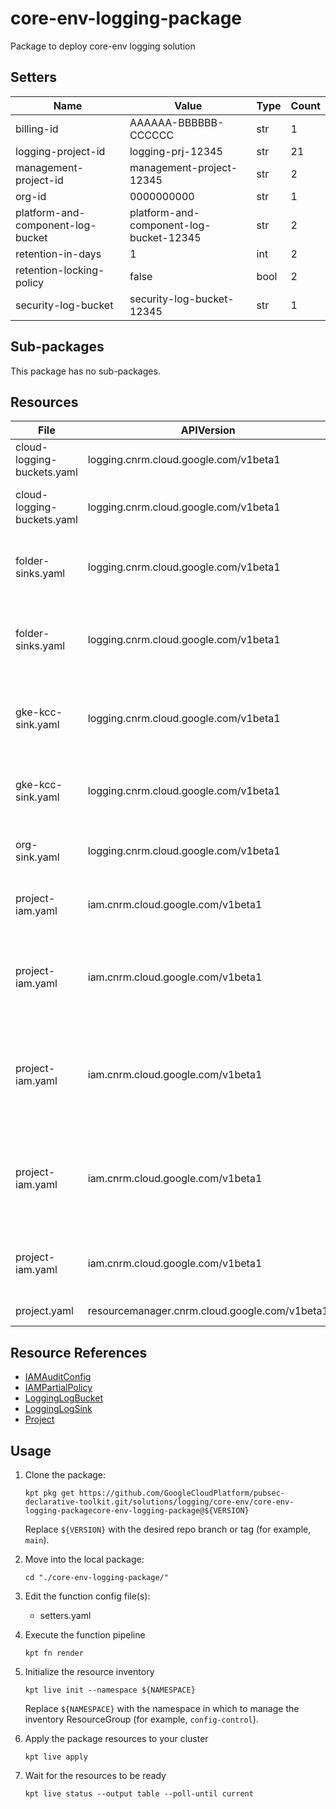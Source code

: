 <!-- BEGINNING OF PRE-COMMIT-BLUEPRINT DOCS HOOK:TITLE -->
# core-env-logging-package

<!-- END OF PRE-COMMIT-BLUEPRINT DOCS HOOK:TITLE -->

<!-- BEGINNING OF PRE-COMMIT-BLUEPRINT DOCS HOOK:BODY -->
Package to deploy core-env logging solution

## Setters

|               Name                |                  Value                  | Type | Count |
|-----------------------------------|-----------------------------------------|------|-------|
| billing-id                        | AAAAAA-BBBBBB-CCCCCC                    | str  |     1 |
| logging-project-id                | logging-prj-12345                       | str  |    21 |
| management-project-id             | management-project-12345                | str  |     2 |
| org-id                            |                              0000000000 | str  |     1 |
| platform-and-component-log-bucket | platform-and-component-log-bucket-12345 | str  |     2 |
| retention-in-days                 |                                       1 | int  |     2 |
| retention-locking-policy          | false                                   | bool |     2 |
| security-log-bucket               | security-log-bucket-12345               | str  |     1 |

## Sub-packages

This package has no sub-packages.

## Resources

|            File            |                  APIVersion                   |       Kind       |                                 Name                                 | Namespace |
|----------------------------|-----------------------------------------------|------------------|----------------------------------------------------------------------|-----------|
| cloud-logging-buckets.yaml | logging.cnrm.cloud.google.com/v1beta1         | LoggingLogBucket | security-log-bucket                                                  | logging   |
| cloud-logging-buckets.yaml | logging.cnrm.cloud.google.com/v1beta1         | LoggingLogBucket | platform-and-component-log-bucket                                    | logging   |
| folder-sinks.yaml          | logging.cnrm.cloud.google.com/v1beta1         | LoggingLogSink   | platform-and-component-services-log-sink                             | logging   |
| folder-sinks.yaml          | logging.cnrm.cloud.google.com/v1beta1         | LoggingLogSink   | platform-and-component-services-infra-log-sink                       | logging   |
| gke-kcc-sink.yaml          | logging.cnrm.cloud.google.com/v1beta1         | LoggingLogSink   | gke-kcc-cluster-platform-and-component-log-sink                      | logging   |
| gke-kcc-sink.yaml          | logging.cnrm.cloud.google.com/v1beta1         | LoggingLogSink   | gke-kcc-cluster-disable-default-bucket                               | logging   |
| org-sink.yaml              | logging.cnrm.cloud.google.com/v1beta1         | LoggingLogSink   | logging-project-id-security-sink                                     | logging   |
| project-iam.yaml           | iam.cnrm.cloud.google.com/v1beta1             | IAMPartialPolicy | security-log-bucket-writer-permissions                               | projects  |
| project-iam.yaml           | iam.cnrm.cloud.google.com/v1beta1             | IAMPartialPolicy | platform-and-component-services-log-bucket-writer-permissions        | projects  |
| project-iam.yaml           | iam.cnrm.cloud.google.com/v1beta1             | IAMPartialPolicy | platform-and-component-services-infra-log-bucket-writer-permissions  | projects  |
| project-iam.yaml           | iam.cnrm.cloud.google.com/v1beta1             | IAMPartialPolicy | gke-kcc-cluster-platform-and-component-log-bucket-writer-permissions | projects  |
| project-iam.yaml           | iam.cnrm.cloud.google.com/v1beta1             | IAMAuditConfig   | logging-project-data-access-log-config                               | projects  |
| project.yaml               | resourcemanager.cnrm.cloud.google.com/v1beta1 | Project          | logging-project-id                                                   | projects  |

## Resource References

- [IAMAuditConfig](https://cloud.google.com/config-connector/docs/reference/resource-docs/iam/iamauditconfig)
- [IAMPartialPolicy](https://cloud.google.com/config-connector/docs/reference/resource-docs/iam/iampartialpolicy)
- [LoggingLogBucket](https://cloud.google.com/config-connector/docs/reference/resource-docs/logging/logginglogbucket)
- [LoggingLogSink](https://cloud.google.com/config-connector/docs/reference/resource-docs/logging/logginglogsink)
- [Project](https://cloud.google.com/config-connector/docs/reference/resource-docs/resourcemanager/project)

## Usage

1.  Clone the package:

    ```shell
    kpt pkg get https://github.com/GoogleCloudPlatform/pubsec-declarative-toolkit.git/solutions/logging/core-env/core-env-logging-packagecore-env-logging-package@${VERSION}
    ```

    Replace `${VERSION}` with the desired repo branch or tag
    (for example, `main`).

1.  Move into the local package:

    ```shell
    cd "./core-env-logging-package/"
    ```

1.  Edit the function config file(s):
    - setters.yaml

1.  Execute the function pipeline

    ```shell
    kpt fn render
    ```

1.  Initialize the resource inventory

    ```shell
    kpt live init --namespace ${NAMESPACE}
    ```

    Replace `${NAMESPACE}` with the namespace in which to manage
    the inventory ResourceGroup (for example, `config-control`).

1.  Apply the package resources to your cluster

    ```shell
    kpt live apply
    ```

1.  Wait for the resources to be ready

    ```shell
    kpt live status --output table --poll-until current
    ```

<!-- END OF PRE-COMMIT-BLUEPRINT DOCS HOOK:BODY -->